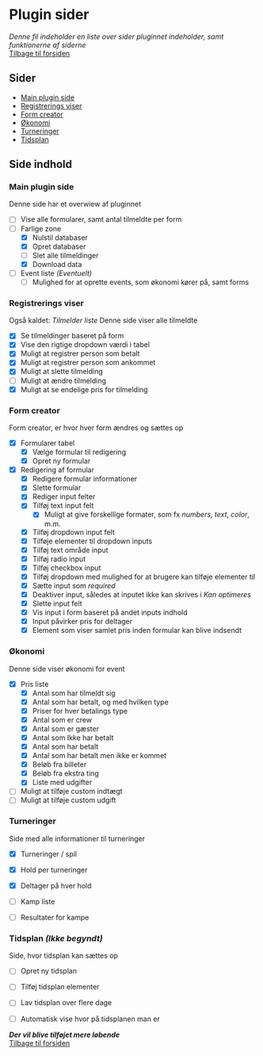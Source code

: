 # Plugin sider
*Denne fil indeholder en liste over sider pluginnet indeholder, samt funktionerne af siderne*
<br>[Tilbage til forsiden](/WPPlugin-HTXLan)

## Sider
- [Main plugin side](#main-plugin-side)
- [Registrerings viser](#registrerings-viser)
- [Form creator](#form-creator)
- [Økonomi](#økonomi-ikke-begyndt)
- [Turneringer](#turneringer-ikke-begyndt)
- [Tidsplan](#tidsplan-ikke-begyndt)

## Side indhold
### Main plugin side
Denne side har et overwiew af pluginnet

- [ ] Vise alle formularer, samt antal tilmeldte per form
- [ ] Farlige zone
  - [x] Nulstil databaser
  - [x] Opret databaser
  - [ ] Slet alle tilmeldinger
  - [x] Download data
- [ ] Event liste *(Eventuelt)*
  - [ ] Mulighed for at oprette events, som økonomi kører på, samt forms

### Registrerings viser
Også kaldet: *Tilmelder liste*
Denne side viser alle tilmeldte
- [x] Se tilmeldinger baseret på form
- [x] Vise den rigtige dropdown værdi i tabel
- [x] Muligt at registrer person som betalt
- [x] Muligt at registrer person som ankommet
- [x] Muligt at slette tilmelding
- [ ] Muligt at ændre tilmelding
- [x] Muligt at se endelige pris for tilmelding

### Form creator
Form creator, er hvor hver form ændres og sættes op
- [x] Formularer tabel
  - [x] Vælge formular til redigering
  - [x] Opret ny formular
- [x] Redigering af formular
  - [x] Redigere formular informationer
  - [x] Slette formular
  - [x] Rediger input felter
  - [x] Tilføj text input felt
    - [x] Muligt at give forskellige formater, som fx *numbers*, *text*, *color*, m.m.
  - [x] Tilføj dropdown input felt
  - [x] Tilføje elementer til dropdown inputs
  - [x] Tilføj text område input
  - [x] Tilføj radio input
  - [x] Tilføj checkbox input
  - [x] Tilføj dropdown med mulighed for at brugere kan tilføje elementer til
  - [x] Sætte input som *required*
  - [x] Deaktiver input, således at inputet ikke kan skrives i *Kan optimeres*
  - [x] Slette input felt
  - [x] Vis input i form baseret på andet inputs indhold
  - [x] Input påvirker pris for deltager
  - [x] Element som viser samlet pris inden formular kan blive indsendt

### Økonomi
Denne side viser økonomi for event
- [x] Pris liste
  - [x] Antal som har tilmeldt sig
  - [x] Antal som har betalt, og med hvilken type
  - [x] Priser for hver betalings type
  - [x] Antal som er crew
  - [x] Antal som er gæster
  - [x] Antal som Ikke har betalt
  - [x] Antal som har betalt
  - [x] Antal som har betalt men ikke er kommet
  - [x] Beløb fra billeter
  - [x] Beløb fra ekstra ting
  - [x] Liste med udgifter
- [ ] Muligt at tilføje custom indtægt
- [ ] Muligt at tilføje custom udgift

### Turneringer
Side med alle informationer til turneringer
- [x] Turneringer / spil
- [x] Hold per turneringer
- [x] Deltager på hver hold

- [ ] Kamp liste
- [ ] Resultater for kampe

### Tidsplan *(Ikke begyndt)*
Side, hvor tidsplan kan sættes op
- [ ] Opret ny tidsplan
- [ ] Tilføj tidsplan elementer
- [ ] Lav tidsplan over flere dage
- [ ] Automatisk vise hvor på tidsplanen man er



***Der vil blive tilføjet mere løbende***
<br>[Tilbage til forsiden](/WPPlugin-HTXLan)
